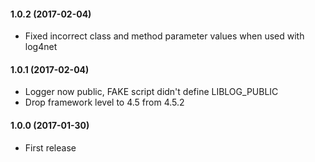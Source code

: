 #### 1.0.2 (2017-02-04)
* Fixed incorrect class and method parameter values when used with log4net

#### 1.0.1 (2017-02-04)
* Logger now public, FAKE script didn't define LIBLOG_PUBLIC
* Drop framework level to 4.5 from 4.5.2

#### 1.0.0 (2017-01-30)
* First release